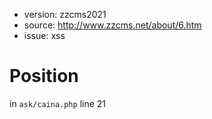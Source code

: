 + version: zzcms2021
+ source: http://www.zzcms.net/about/6.htm
+ issue: xss

# Position
in `ask/caina.php` line 21
